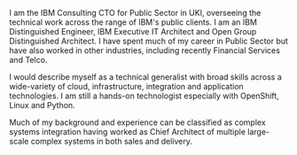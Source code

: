 I am the IBM Consulting CTO for Public Sector in UKI, overseeing the technical work across the range of IBM's public clients. I am an IBM Distinguished Engineer, IBM Executive IT Architect and Open Group Distinguished Architect. I have spent much of my career in Public Sector but have also worked in other industries, including recently Financial Services and Telco. 

I would describe myself as a technical generalist with broad skills across a wide-variety of cloud, infrastructure, integration and application technologies. I am still a hands-on technologist especially with OpenShift, Linux and Python.

Much of my background and experience can be classified as complex systems integration having worked as Chief Architect of multiple large-scale complex systems in both sales and delivery.

<!--
**mikewilks/mikewilks** is a ✨ _special_ ✨ repository because its `README.md` (this file) appears on your GitHub profile.

Here are some ideas to get you started:

- 🔭 I’m currently working on ...
- 🌱 I’m currently learning ...
- 👯 I’m looking to collaborate on ...
- 🤔 I’m looking for help with ...
- 💬 Ask me about ...
- 📫 How to reach me: ...
- 😄 Pronouns: ...
- ⚡ Fun fact: ...
-->
